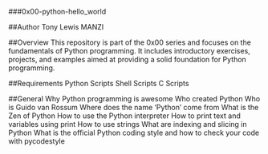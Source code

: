 ###0x00-python-hello_world

##Author
Tony Lewis MANZI

##Overview
This repository is part of the 0x00 series and focuses on the fundamentals of Python programming. It includes introductory exercises, projects, and examples aimed at providing a solid foundation for Python programming.

##Requirements
Python Scripts
Shell Scripts
C Scripts

##General
Why Python programming is awesome
Who created Python
Who is Guido van Rossum
Where does the name ‘Python’ come from
What is the Zen of Python
How to use the Python interpreter
How to print text and variables using print
How to use strings
What are indexing and slicing in Python
What is the official Python coding style and how to check your code with pycodestyle
